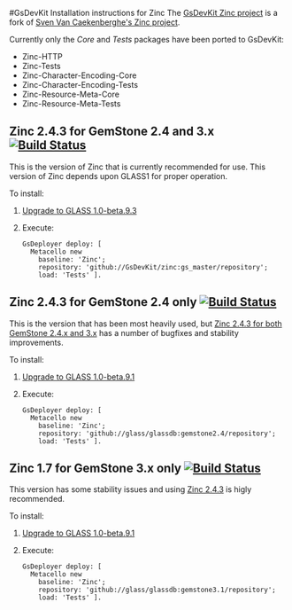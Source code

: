 #GsDevKit Installation instructions for Zinc
The [GsDevKit Zinc project][3] is a fork of [Sven Van Caekenberghe's Zinc project][4]. 

Currently only the *Core* and *Tests* packages have been ported to GsDevKit:
* Zinc-HTTP
* Zinc-Tests
* Zinc-Character-Encoding-Core
* Zinc-Character-Encoding-Tests
* Zinc-Resource-Meta-Core
* Zinc-Resource-Meta-Tests

## Zinc 2.4.3 for GemStone 2.4 and 3.x [![Build Status](https://travis-ci.org/GsDevKit/zinc.png?branch=gs_master)](https://travis-ci.org/gs_master/zinc)
This is the version of Zinc that is currently recommended for use. 
This version of Zinc depends upon GLASS1 for proper operation.

To install:

1. [Upgrade to GLASS 1.0-beta.9.3][1]
2. Execute:

   ```Smalltalk
   GsDeployer deploy: [
     Metacello new
       baseline: 'Zinc';
       repository: 'github://GsDevKit/zinc:gs_master/repository';
       load: 'Tests' ].
   ```

## Zinc 2.4.3 for GemStone 2.4 only [![Build Status](https://travis-ci.org/glassdb/zinc.png?branch=gemstone2.4)](https://travis-ci.org/glassdb/zinc)
This is the version that has been most heavily used, but 
[Zinc 2.4.3 for both GemStone 2.4.x and 3.x][5] has a number of bugfixes and stability 
improvements.

To install:

1. [Upgrade to GLASS 1.0-beta.9.1][2]
2. Execute:

   ```Smalltalk
   GsDeployer deploy: [
     Metacello new
       baseline: 'Zinc';
       repository: 'github://glass/glassdb:gemstone2.4/repository';
       load: 'Tests' ].
   ```

## Zinc 1.7 for GemStone 3.x only [![Build Status](https://travis-ci.org/glassdb/zinc.png?branch=gemstone3.1)](https://travis-ci.org/glassdb/zinc)
This version has some stability issues and using [Zinc 2.4.3][5] is higly recommended.

To install:

1. [Upgrade to GLASS 1.0-beta.9.1][2]
2. Execute:

   ```Smalltalk
   GsDeployer deploy: [
     Metacello new
       baseline: 'Zinc';
       repository: 'github://glass/glassdb:gemstone3.1/repository';
       load: 'Tests' ].
   ```

[1]: ../glass/upgradeTo1.0-beta9.3.md
[2]: ../glass/upgradeTo1.0-beta9.1.md
[3]: https://github.com/GsDevKit/zinc
[4]: https://github.com/svenvc/zinc
[5]: #zinc-243-for-gemstone-24-and-3x
